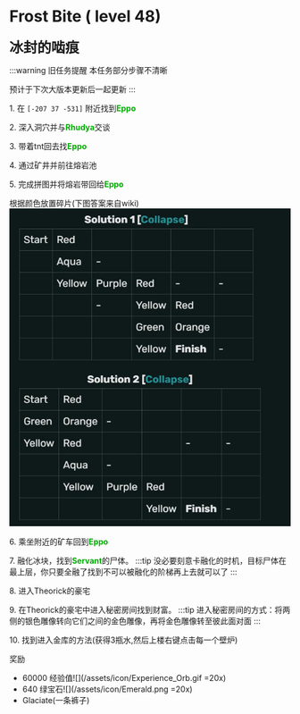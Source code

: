 # Frost Bite ( level 48)


<span style="font-size: 25px;">**冰封的啮痕**</span>

:::warning 旧任务提醒
本任务部分步骤不清晰

预计于下次大版本更新后一起更新
:::

<span class="stage-index">1.</span> 在 `[-207 37 -531]` 附近找到<font color=00AA00>**Eppo**</font>

<span class="stage-index">2.</span> 深入洞穴并与<font color=00AA00>**Rhudya**</font>交谈

<span class="stage-index">3.</span> 带着tnt回去找<font color=00AA00>**Eppo**</font>

<span class="stage-index">4.</span> 通过矿井并前往熔岩池

<span class="stage-index">5.</span> 完成拼图并将熔岩带回给<font color=00AA00>**Eppo**</font>

根据颜色放置碎片(下图答案来自wiki) 
![](../../.vuepress/public/assets/img/lvl48-1.jpg)

<span class="stage-index">6.</span> 乘坐附近的矿车回到<font color=00AA00>**Eppo**</font>

<span class="stage-index">7.</span> 融化冰块，找到<font color=00AA00>**Servant**</font>的尸体。
:::tip
没必要刻意卡融化的时机，目标尸体在最上层，你只要全融了找到不可以被融化的阶梯再上去就可以了
:::

<span class="stage-index">8.</span> 进入Theorick的豪宅

<span class="stage-index">9.</span> 在Theorick的豪宅中进入秘密房间找到财富。
:::tip
进入秘密房间的方式：将两侧的银色雕像转向它们之间的金色雕像，再将金色雕像转至彼此面对面
:::

<span class="stage-index">10.</span> 找到进入金库的方法(获得3瓶水,然后上楼右键点击每一个壁炉)

奖励
+ 60000 经验值![](/assets/icon/Experience_Orb.gif =20x)
+ 640 绿宝石![](/assets/icon/Emerald.png =20x)
+ Glaciate(一条裤子) 
